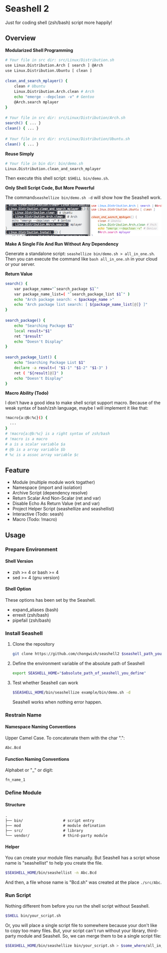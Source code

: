 # Seashell 2

Just for coding shell (zsh/bash) script more happily!

## Overview

**Modularized Shell Programming**

``` bash
# Your file in src dir: src/Linux/Distribution.sh
use Linux.Distribution.Arch [ search ] @Arch
use Linux.Distribution.Ubuntu [ clean ]

clean_and_search_mplayer() {
    clean # Ubuntu
    Linux.Distribution.Arch.clean # Arch
    echo "emerge --depclean -v" # Gentoo
    @Arch.search mplayer
}

# Your file in src dir: src/Linux/Distribution/Arch.sh
search() { ... }
clean() { ... }

# Your file in src dir: src/Linux/Distribution/Ubuntu.sh
clean() { ... }
```

**Reuse Simply**

``` bash
# Your file in bin dir: bin/demo.sh
Linux.Distribution.clean_and_search_mplayer
```

Then execute this shell script: `$SHELL bin/demo.sh`.

**Only Shell Script Code, But More Powerful**

The command`seashellize bin/demo.sh -d` will show how the Seashell work.

![](./image/how.png)

**Make A Single File And Run Without Any Dependency**

Generate a standalone script: `seashellize bin/demo.sh > all_in_one.sh`. Then you can execute the command like `bash all_in_one.sh` in your cloud or your server.

**Return Value**

``` bash
search() {
    var package_name="`search_package $1`"
    var package_name_list=( "`search_package_list $1`" )
    echo "Arch package search: < $package_name >"
    echo "Arch package list search: [ ${package_name_list[@]} ]"
}

search_package() {
    echo "Searching Package $1"
    local result="$1"
    ret "$result"
    echo "Doesn't Display"
}

search_package_list() {
    echo "Searching Package List $1"
    declare -a result=( "$1-1" "$1-2" "$1-3" )
    ret ( "${result[@]}" )
    echo "Doesn't Display"
}
```

**Macro Ability (Todo)**

I don't have a good idea to make shell script support macro. Because of the weak syntax of bash/zsh language, maybe I will implement it like that:

``` bash
!macro{a:@b:%c}() {
  ...
}
# !macro{a:@b:%c} is a right syntax of zsh/bash
# !macro is a macro
# a is a scalar variable $a
# @b is a array variable $b
# %c is a assoc array variable $c
```

## Feature

- Module (multiple module work togather)
- Namespace (import and isolation)
- Archive Script (dependency resolve)
- Return Scalar And Non-Scalar (ret and var)
- Disable Echo As Return Value (ret and var)
- Project Helper Script (seashellize and seashellist)
- Interactive (Todo: seash)
- Macro (Todo: !macro)

## Usage

### Prepare Environment

#### Shell Version

- zsh >= 4 or bash >= 4
- sed >= 4 (gnu version)

#### Shell Option

These options has been set by the Seashell.

- expand_aliases (bash)
- errexit (zsh/bash)
- pipefail (zsh/bash)

### Install Seashell

1. Clone the repository

   ``` bash
   git clone https://github.com/chongwish/seashell2 $seashell_path_you_want
   ```

2. Define the environment variable of the absolute path of Seashell

   ``` bash
   export SEASHELL_HOME="$absolute_path_of_seashell_you_define"
   ```

3. Test whether Seashell can work

   ``` bash
   $SEASHELL_HOME/bin/seashellize example/bin/demo.sh -d
   ```

   Seashell works when nothing error happen.

### Restrain Name

#### Namespace Naming Conventions

Upper Camel Case.  To concatenate them with the char ".":

``` bash
Abc.Bcd
```

#### Function Naming Conventions

Alphabet or "\_" or digit:

``` bash
fn_name_1
```

### Define Module

#### Structure

```
.
├── bin/                  # script entry
├── mod                   # module defination
├── src/                  # library
└── vendor/               # third-party module
```

#### Helper

You can create your module files manually. But Seashell has a script whose name is "seashellist" to help you create the file.

``` bash
$SEASHELL_HOME/bin/seashellist -n Abc.Bcd
```

And then, a file whose name is "Bcd.sh" was created at the place `./src/Abc`.

### Run Script

Nothing different from before you run the shell script without Seashell.

``` bash
$SHELL bin/your_script.sh
```

Or, you will place a single script file to somewhere because your don't like to copy too many files. But, your script can't run without your library, third-party module and Seashell. So, we can merge them to be a single script file:

```bash
$SEASHELL_HOME/bin/seashellize bin/your_script.sh > $some_where/all_in_one_script.sh
```







